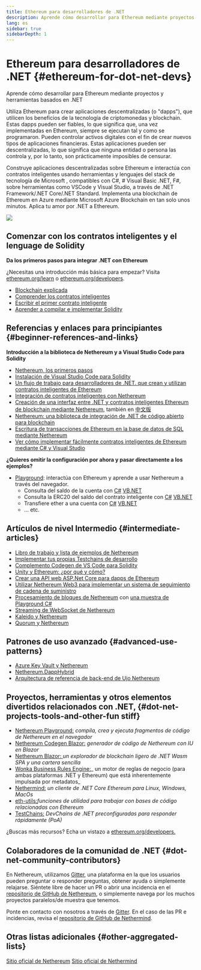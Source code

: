```yaml
---
title: Ethereum para desarrolladores de .NET
description: Aprende cómo desarrollar para Ethereum mediante proyectos y herramientas basados en .NET
lang: es
sidebar: true
sidebarDepth: 1
---
```


# Ethereum para desarrolladores de .NET {#ethereum-for-dot-net-devs}

<div class="featured">Aprende cómo desarrollar para Ethereum mediante proyectos y herramientas basados en .NET</div>

Utiliza Ethereum para crear aplicaciones descentralizadas (o "dapps"), que utilicen los beneficios de la tecnología de criptomonedas y blockchain. Estas dapps pueden ser fiables, lo que significa que, una vez implementadas en Ethereum, siempre se ejecutan tal y como se programaron. Pueden controlar activos digitales con el fin de crear nuevos tipos de aplicaciones financieras. Estas aplicaciones pueden ser descentralizadas, lo que significa que ninguna entidad o persona las controla y, por lo tanto, son prácticamente imposibles de censurar.

Construye aplicaciones descentralizadas sobre Ethereum e interactúa con contratos inteligentes usando herramientas y lenguajes del stack de tecnología de Microsoft , compatibles con C#, # Visual Basic .NET, F#, sobre herramientas como VSCode y Visual Studio, a través de .NET Framework/.NET Core/.NET Standard. Implementa una blockchain de Ethereum en Azure mediante Microsoft Azure Blockchain en tan solo unos minutos. Aplica tu amor por .NET a Ethereum.

<img src="https://raw.githubusercontent.com/Nethereum/Nethereum/master/logos/logo192x192t.png" />

## Comenzar con los contratos inteligentes y el lenguage de Solidity

**Da los primeros pasos para integrar .NET con Ethereum**

¿Necesitas una introducción más básica para empezar? Visita [ethereum.org/learn](/learn/) o [ethereum.org/developers](/developers/).

- [Blockchain explicada](https://kauri.io/article/d55684513211466da7f8cc03987607d5/blockchain-explained)
- [Comprender los contratos inteligentes](https://kauri.io/article/e4f66c6079e74a4a9b532148d3158188/ethereum-101-part-5-the-smart-contract)
- [Escribir el primer contrato inteligente](https://kauri.io/article/124b7db1d0cf4f47b414f8b13c9d66e2/remix-ide-your-first-smart-contract)
- [Aprender a compilar e implementar Solidity](https://kauri.io/article/973c5f54c4434bb1b0160cff8c695369/understanding-smart-contract-compilation-and-deployment)

## Referencias y enlaces para principiantes {#beginner-references-and-links}

**Introducción a la biblioteca de Nethereum y a Visual Studio Code para Solidity**

- [Nethereum, los primeros pasos](https://docs.nethereum.com/en/latest/getting-started/)
- [Instalación de Visual Studio Code para Solidity](https://marketplace.visualstudio.com/items?itemName=JuanBlanco.solidity)
- [Un flujo de trabajo para desarrolladores de .NET. que crean y utilizan contratos inteligentes de Ethereum](https://medium.com/coinmonks/a-net-developers-workflow-for-creating-and-calling-ethereum-smart-contracts-44714f191db2)
- [Integración de contratos inteligentes con Nethereum](https://kauri.io/article/b54334b0695342c1bbe161c4c4467b50/smart-contracts-integration-with-nethereum)
- [Creación de una interfaz entre .NET y contratos inteligentes Ethereum de blockchain mediante Nethereum](https://medium.com/my-blockchain-development-daily-journey/interfacing-net-and-ethereum-blockchain-smart-contracts-with-nethereum-2fa3729ac933), también en [中文版](https://medium.com/my-blockchain-development-daily-journey/%E4%BD%BF%E7%94%A8nethereum%E9%80%A3%E6%8E%A5-net%E5%92%8C%E4%BB%A5%E5%A4%AA%E7%B6%B2%E5%8D%80%E5%A1%8A%E9%8F%88%E6%99%BA%E8%83%BD%E5%90%88%E7%B4%84-4a96d35ad1e1)
- [Nethereum: una biblioteca de integración de .NET de código abierto para blockchain](https://kauri.io/article/d15dfd4903f149cdb84b3ce666103b52/v1/nethereum-an-open-source-.net-integration-library-for-blockchain)
- [Escritura de transacciones de Ethereum en la base de datos de SQL mediante Nethereum](https://medium.com/coinmonks/writing-ethereum-transactions-to-sql-database-using-nethereum-fd94e0e4fa36)
- [Ver cómo implementar fácilmente contratos inteligentes de Ethereum mediante C# y Visual Studio](https://koukia.ca/deploy-ethereum-smart-contracts-using-c-and-visualstudio-5be188ae928c)

**¿Quieres omitir la configuración por ahora y pasar directamente a los ejemplos?**

- [Playground](http://playground.nethereum.com/): interactúa con Ethereum y aprende a usar Nethereum a través del navegador.
  - Consulta del saldo de la cuenta con [C#](http://playground.nethereum.com/csharp/id/1001) [VB.NET](http://playground.nethereum.com/vb/id/2001)
  - Consulta la ERC20 del saldo del contrato inteligente con [C#](http://playground.nethereum.com/csharp/id/1005) [VB.NET](http://playground.nethereum.com/vb/id/2004)
  - Transfiere ether a una cuenta con [C#](http://playground.nethereum.com/csharp/id/1003) [VB.NET](http://playground.nethereum.com/vb/id/2003)
  - ... etc.

## Artículos de nivel Intermedio {#intermediate-articles}

- [Libro de trabajo y lista de ejemplos de Nethereum](http://docs.nethereum.com/en/latest/Nethereum.Workbooks/docs/)
- [Implementar tus propias Testchains de desarrollo](https://github.com/Nethereum/Testchains)
- [Complemento Codegen de VS Code para Solidity](https://docs.nethereum.com/en/latest/nethereum-codegen-vscodesolidity/)
- [Unity y Ethereum: ¿por qué y cómo?](https://www.raywenderlich.com/5509-unity-and-ethereum-why-and-how)
- [Crear una API web ASP.Net Core para dapps de Ethereum](https://tech-mint.com/create-asp-net-core-web-api-for-ethereum-dapps/)
- [Utilizar Nethereum Web3 para implementar un sistema de seguimiento de cadena de suministro](http://blog.pomiager.com/post/using-nethereum-web3-to-implement-a-supply-chain-traking-system4)
- [Procesamiento de bloques de Nethereum](https://nethereum.readthedocs.io/en/latest/nethereum-block-processing-detail/) con [una muestra de Playground C#](http://playground.nethereum.com/csharp/id/1025)
- [Streaming de WebSocket de Nethereum](https://nethereum.readthedocs.io/en/latest/nethereum-subscriptions-streaming/)
- [Kaleido y Nethereum](https://kaleido.io/kaleido-and-nethereum/)
- [Quorum y Nethereum](https://github.com/Nethereum/Nethereum/blob/master/src/Nethereum.Quorum/README.md)

## Patrones de uso avanzado {#advanced-use-patterns}

- [Azure Key Vault y Nethereum](https://github.com/Azure-Samples/bc-community-samples/tree/master/akv-nethereum)
- [Nethereum.DappHybrid](https://github.com/Nethereum/Nethereum.DappHybrid)
- [Arquitectura de referencia de back-end de Ujo Nethereum](https://docs.nethereum.com/en/latest/nethereum-ujo-backend-sample/)

## Proyectos, herramientas y otros elementos divertidos relacionados con .NET, {#dot-net-projects-tools-and-other-fun stiff}

- [Nethereum Playground:](http://playground.nethereum.com/) _compila, crea y ejecuta fragmentos de código de Nethereum en el navegador_
- [Nethereum Codegen Blazor:](https://github.com/Nethereum/Nethereum.CodeGen.Blazor) _generador de código de Nethereum con IU en Blazor_
- [Nethereum Blazor: ](https://github.com/Nethereum/NethereumBlazor)_un explorador de blockchain ligero de .NET Wasm SPA y una cartera sencilla_
- [Wonka Business Rules Engine:](https://docs.nethereum.com/en/latest/wonka/)_ un motor de reglas de negocio (para ambas plataformas .NET y Ethereum) que está inherentemente impulsada por metadatos_
- [Nethermind:](https://github.com/NethermindEth/nethermind) _un cliente de .NET Core Ethereum para Linux, Windows, MacOs_
- [eth-utils:](https://github.com/ethereum/eth-utils/)_funciones de utilidad para trabajar con bases de código relacionadas con Ethereum_
- [TestChains:](https://github.com/Nethereum/TestChains) _DevChains de .NET preconfiguradas para responder rápidamente (PoA)_

¿Buscas más recursos? Echa un vistazo a [ethereum.org/developers.](/developers/)

## Colaboradores de la comunidad de .NET {#dot-net-community-contributors}

En Nethereum, utilizamos [Gitter](https://gitter.im/Nethereum/Nethereum), una plataforma en la que los usuarios pueden preguntar o responder preguntas, obtener ayuda o simplemente relajarse. Siéntete libre de hacer un PR o abrir una incidencia en el [repositorio de GitHub de Nethereum](https://github.com/Nethereum), o simplemente navega por los muchos proyectos paralelos/de muestra que tenemos.

Ponte en contacto con nosotros a través de [Gitter](https://gitter.im/nethermindeth/nethermind). En el caso de las PR e incidencias, revisa el [repositorio de GitHub de Nethermind](https://github.com/NethermindEth/nethermind).

## Otras listas adicionales {#other-aggregated-lists}

[Sitio oficial de Nethereum](https://nethereum.com/) [Sitio oficial de Nethermind ](https://nethermind.io/)
